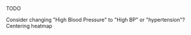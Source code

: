 <!-- notes from Lenny to add to my project -->

TODO

Consider changing "High Blood Pressure" to "High BP" or "hypertension"?
Centering heatmap
